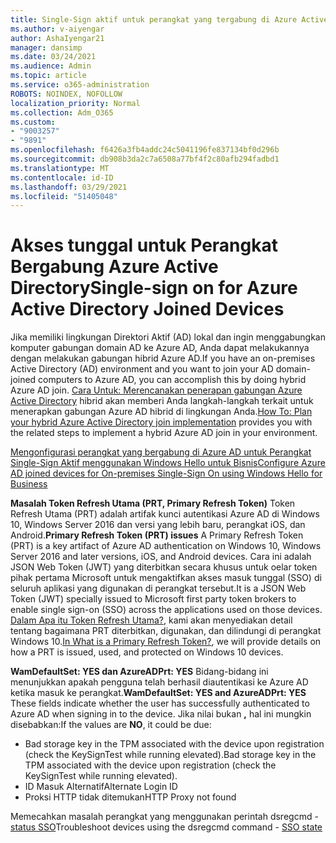 ```yaml
---
title: Single-Sign aktif untuk perangkat yang tergabung di Azure Active Directory
ms.author: v-aiyengar
author: AshaIyengar21
manager: dansimp
ms.date: 03/24/2021
ms.audience: Admin
ms.topic: article
ms.service: o365-administration
ROBOTS: NOINDEX, NOFOLLOW
localization_priority: Normal
ms.collection: Adm_O365
ms.custom:
- "9003257"
- "9891"
ms.openlocfilehash: f6426a3fb4addc24c5041196fe837134bf0d296b
ms.sourcegitcommit: db908b3da2c7a6508a77bf4f2c80afb294fadbd1
ms.translationtype: MT
ms.contentlocale: id-ID
ms.lasthandoff: 03/29/2021
ms.locfileid: "51405048"
---
```

# <a name="single-sign-on-for-azure-active-directory-joined-devices"></a><span data-ttu-id="91ed6-102">Akses tunggal untuk Perangkat Bergabung Azure Active Directory</span><span class="sxs-lookup"><span data-stu-id="91ed6-102">Single-sign on for Azure Active Directory Joined Devices</span></span>

<span data-ttu-id="91ed6-103">Jika memiliki lingkungan Direktori Aktif (AD) lokal dan ingin menggabungkan komputer gabungan domain AD ke Azure AD, Anda dapat melakukannya dengan melakukan gabungan hibrid Azure AD.</span><span class="sxs-lookup"><span data-stu-id="91ed6-103">If you have an on-premises Active Directory (AD) environment and you want to join your AD domain-joined computers to Azure AD, you can accomplish this by doing hybrid Azure AD join.</span></span> <span data-ttu-id="91ed6-104">[Cara Untuk: Merencanakan penerapan gabungan Azure Active Directory](https://docs.microsoft.com/azure/active-directory/devices/hybrid-azuread-join-plan) hibrid akan memberi Anda langkah-langkah terkait untuk menerapkan gabungan Azure AD hibrid di lingkungan Anda.</span><span class="sxs-lookup"><span data-stu-id="91ed6-104">[How To: Plan your hybrid Azure Active Directory join implementation](https://docs.microsoft.com/azure/active-directory/devices/hybrid-azuread-join-plan) provides you with the related steps to implement a hybrid Azure AD join in your environment.</span></span>

[<span data-ttu-id="91ed6-105">Mengonfigurasi perangkat yang bergabung di Azure AD untuk Perangkat Single-Sign Aktif menggunakan Windows Hello untuk Bisnis</span><span class="sxs-lookup"><span data-stu-id="91ed6-105">Configure Azure AD joined devices for On-premises Single-Sign On using Windows Hello for Business</span></span>](https://docs.microsoft.com/azure/active-directory/devices/hybrid-azuread-join-plan) 

<span data-ttu-id="91ed6-106">**Masalah Token Refresh Utama (PRT, Primary Refresh Token)** Token Refresh Utama (PRT) adalah artifak kunci autentikasi Azure AD di Windows 10, Windows Server 2016 dan versi yang lebih baru, perangkat iOS, dan Android.</span><span class="sxs-lookup"><span data-stu-id="91ed6-106">**Primary Refresh Token (PRT) issues** A Primary Refresh Token (PRT) is a key artifact of Azure AD authentication on Windows 10, Windows Server 2016 and later versions, iOS, and Android devices.</span></span> <span data-ttu-id="91ed6-107">Cara ini adalah JSON Web Token (JWT) yang diterbitkan secara khusus untuk oelar token pihak pertama Microsoft untuk mengaktifkan akses masuk tunggal (SSO) di seluruh aplikasi yang digunakan di perangkat tersebut.</span><span class="sxs-lookup"><span data-stu-id="91ed6-107">It is a JSON Web Token (JWT) specially issued to Microsoft first party token brokers to enable single sign-on (SSO) across the applications used on those devices.</span></span> <span data-ttu-id="91ed6-108">[Dalam Apa itu Token Refresh Utama?](https://docs.microsoft.com/azure/active-directory/devices/concept-primary-refresh-token), kami akan menyediakan detail tentang bagaimana PRT diterbitkan, digunakan, dan dilindungi di perangkat Windows 10.</span><span class="sxs-lookup"><span data-stu-id="91ed6-108">[In What is a Primary Refresh Token?](https://docs.microsoft.com/azure/active-directory/devices/concept-primary-refresh-token), we will provide details on how a PRT is issued, used, and protected on Windows 10 devices.</span></span>

<span data-ttu-id="91ed6-109">**WamDefaultSet: YES dan AzureADPrt: YES** Bidang-bidang ini menunjukkan apakah pengguna telah berhasil diautentikasi ke Azure AD ketika masuk ke perangkat.</span><span class="sxs-lookup"><span data-stu-id="91ed6-109">**WamDefaultSet: YES and AzureADPrt: YES** These fields indicate whether the user has successfully authenticated to Azure AD when signing in to the device.</span></span> <span data-ttu-id="91ed6-110">Jika nilai bukan **,** hal ini mungkin disebabkan:</span><span class="sxs-lookup"><span data-stu-id="91ed6-110">If the values are **NO**, it could be due:</span></span>

- <span data-ttu-id="91ed6-111">Bad storage key in the TPM associated with the device upon registration (check the KeySignTest while running elevated).</span><span class="sxs-lookup"><span data-stu-id="91ed6-111">Bad storage key in the TPM associated with the device upon registration (check the KeySignTest while running elevated).</span></span>
- <span data-ttu-id="91ed6-112">ID Masuk Alternatif</span><span class="sxs-lookup"><span data-stu-id="91ed6-112">Alternate Login ID</span></span>
- <span data-ttu-id="91ed6-113">Proksi HTTP tidak ditemukan</span><span class="sxs-lookup"><span data-stu-id="91ed6-113">HTTP Proxy not found</span></span>

<span data-ttu-id="91ed6-114">Memecahkan masalah perangkat yang menggunakan perintah dsregcmd - [status SSO](https://docs.microsoft.com/azure/active-directory/devices/troubleshoot-device-dsregcmd#sso-state)</span><span class="sxs-lookup"><span data-stu-id="91ed6-114">Troubleshoot devices using the dsregcmd command - [SSO state](https://docs.microsoft.com/azure/active-directory/devices/troubleshoot-device-dsregcmd#sso-state)</span></span>
